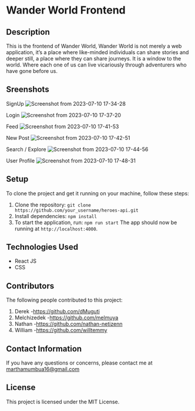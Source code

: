 # Wander World Frontend

## Description
This is the frontend of Wander World, Wander World is not merely a web application, it’s a place where like-minded individuals can share stories and deeper still, a place where they can share journeys. It is a window to the world. Where each one of us can live vicariously through adventurers who have gone before us. 

## Sreenshots
SignUp
![Screenshot from 2023-07-10 17-34-28](https://github.com/MarsMwau/SUPER-HEROES/assets/115712038/7dedeb21-cce1-4ed5-bf34-bdd3cd94245f)

Login
![Screenshot from 2023-07-10 17-37-20](https://github.com/MarsMwau/SUPER-HEROES/assets/115712038/3ef8766a-78be-4e71-94c9-9fd2ff8ee757)

Feed
![Screenshot from 2023-07-10 17-41-53](https://github.com/MarsMwau/SUPER-HEROES/assets/115712038/d5a7f96b-3a47-4af8-bb92-02d6040a9fd9)

New Post
![Screenshot from 2023-07-10 17-42-51](https://github.com/MarsMwau/SUPER-HEROES/assets/115712038/376b9b0f-11e6-428d-95e7-a930809e071b)

Search / Explore
![Screenshot from 2023-07-10 17-44-56](https://github.com/MarsMwau/SUPER-HEROES/assets/115712038/1070fdef-a01e-4932-a7ef-3a70596b2cb4)

User Profile
![Screenshot from 2023-07-10 17-48-31](https://github.com/MarsMwau/SUPER-HEROES/assets/115712038/2b4fd4e0-919a-4388-8088-3d7804f9261f)

## Setup
To clone the project and get it running on your machine, follow these steps:
1. Clone the repository: `git clone https://github.com/your_username/heroes-api.git`
2. Install dependencies: `npm install`
3. To start the application, run:  `npm run start`
The app should now be running at `http://localhost:4000`.


## Technologies Used
- React JS
- CSS

## Contributors
The following people contributed to this project:
1. Derek -https://github.com/dMuguti
2. Melchizedek -https://github.com/melmuya
3. Nathan -https://github.com/nathan-netizenn
4. William -https://github.com/willtemmy

## Contact Information
If you have any questions or concerns, please contact me at marthamumbua16@gmail.com

## License
This project is licensed under the MIT License.
